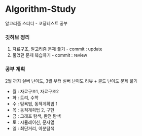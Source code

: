 # Algorithm-Study
알고리즘 스터디 - 코딩테스트 공부 

### 깃허브 정리 
1. 자료구조, 알고리즘 문제 풀기 - commit : update
2. 풀었던 문제 복습하기 - commit : review

### 공부 계획 
2월 까지 실버 난이도, 3월 부터 실버 난이도 리뷰 + 골드 난이도 문제 풀기
- 월 : 자료구조1, 자료구조2
- 화 : 트리, 수학
- 수 : 탐욕법, 동적계획법 1
- 목 : 동적계획법 2, 구현
- 금 : 그래프 탐색, 완전 탐색
- 토 : 시뮬레이션, 문자열
- 일 : 최단거리, 이분탐색
